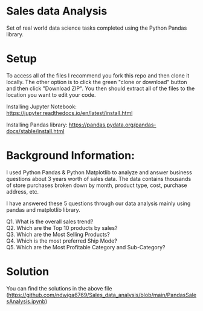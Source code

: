 # Sales data Analysis


Set of real world data science tasks completed using the Python Pandas library.

# Setup

To access all of the files I recommend you fork this repo and then clone it locally.
The other option is to click the green "clone or download" button and then click "Download ZIP". You then should extract all of the files to the location you want to edit your code.

Installing Jupyter Notebook: https://jupyter.readthedocs.io/en/latest/install.html 

Installing Pandas library: https://pandas.pydata.org/pandas-docs/stable/install.html

# Background Information:

I used Python Pandas & Python Matplotlib to analyze and answer business questions about 3 years worth of sales data. The data contains thousands of store purchases broken down by month, product type, cost, purchase address, etc.

I have answered these 5 questions through our data analysis mainly using pandas and matplotlib library.

Q1. What is the overall sales trend? <br>
Q2. Which are the Top 10 products by sales?<br>
Q3. Which are the Most Selling Products?<br>
Q4. Which is the most preferred Ship Mode?<br>
Q5. Which are the Most Profitable Category and Sub-Category?

# Solution

You can find the solutions in the above file (https://github.com/ndwiga6769/Sales_data_analysis/blob/main/PandasSalesAnalysis.ipynb)